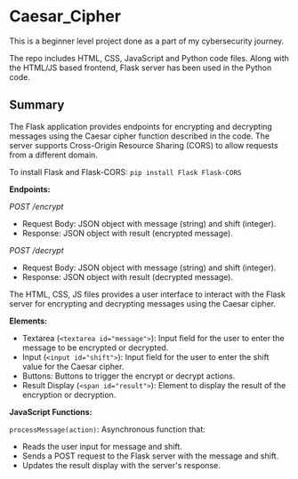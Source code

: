 # Caesar_Cipher
This is a beginner level project done as a part of my cybersecurity journey.

The repo includes HTML, CSS, JavaScript and Python code files. Along with the HTML/JS based frontend, Flask server has been used in the Python code. 
## Summary
The Flask application provides endpoints for encrypting and decrypting messages using the Caesar cipher function described in the code. The server supports Cross-Origin Resource Sharing (CORS) to allow requests from a different domain.

To install Flask and Flask-CORS: 
```pip install Flask Flask-CORS```

**Endpoints:**

_POST /encrypt_
* Request Body: JSON object with message (string) and shift (integer).
* Response: JSON object with result (encrypted message).
  
_POST /decrypt_
* Request Body: JSON object with message (string) and shift (integer).
* Response: JSON object with result (decrypted message).

The HTML, CSS, JS files provides a user interface to interact with the Flask server for encrypting and decrypting messages using the Caesar cipher.

**Elements:**
* Textarea (```<textarea id="message">```): Input field for the user to enter the message to be encrypted or decrypted.
* Input (```<input id="shift">```): Input field for the user to enter the shift value for the Caesar cipher.
* Buttons: Buttons to trigger the encrypt or decrypt actions.
* Result Display (```<span id="result">```): Element to display the result of the encryption or decryption.

**JavaScript Functions:**

```processMessage(action)```: Asynchronous function that:
* Reads the user input for message and shift.
* Sends a POST request to the Flask server with the message and shift.
* Updates the result display with the server's response.
